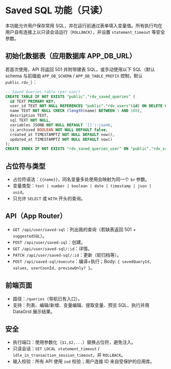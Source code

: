 # Saved SQL 功能（只读）

本功能允许用户保存常用 SQL，并在运行前通过表单填入变量值。所有执行均在用户自有连接上以只读会话运行（`ROLLBACK`），并设置 `statement_timeout` 等安全参数。

## 初始化数据表（应用数据库 APP_DB_URL）

若首次使用，API 将返回 501 并附带建表 SQL，或手动使用以下 SQL（默认 schema 与前缀由 `APP_DB_SCHEMA` / `APP_DB_TABLE_PREFIX` 控制，默认 `public.rdv_`）：

```sql
-- Saved Queries table (per-user)
CREATE TABLE IF NOT EXISTS "public"."rdv_saved_queries" (
  id TEXT PRIMARY KEY,
  user_id TEXT NOT NULL REFERENCES "public"."rdv_users"(id) ON DELETE CASCADE,
  name TEXT NOT NULL CHECK (length(name) BETWEEN 1 AND 100),
  description TEXT,
  sql TEXT NOT NULL,
  variables JSONB NOT NULL DEFAULT '[]'::jsonb,
  is_archived BOOLEAN NOT NULL DEFAULT false,
  created_at TIMESTAMPTZ NOT NULL DEFAULT now(),
  updated_at TIMESTAMPTZ NOT NULL DEFAULT now()
);
CREATE INDEX IF NOT EXISTS "rdv_saved_queries_user" ON "public"."rdv_saved_queries"(user_id);
```

## 占位符与类型

- 占位符语法：`{{name}}`，同名变量多处使用会映射为同一个 `$n` 参数。
- 变量类型：`text | number | boolean | date | timestamp | json | uuid`。
- 只允许 `SELECT` 或 `WITH` 开头的查询。

## API（App Router）

- `GET /api/user/saved-sql`：列出我的查询（若缺表返回 501 + `suggestedSQL`）。
- `POST /api/user/saved-sql`：创建。
- `GET /api/user/saved-sql/:id`：详情。
- `PATCH /api/user/saved-sql/:id`：更新（软归档等）。
- `POST /api/saved-sql/execute`：编译+执行；Body: `{ savedQueryId, values, userConnId, previewOnly? }`。

## 前端页面

- 路径：`/queries`（导航已有入口）。
- 支持：列表、编辑/新增、变量编辑、提取变量、预览 SQL、执行并用 DataGrid 展示结果。

## 安全

- 执行端口：使用参数化（`$1,$2,...`）替换占位符，避免注入。
- 只读会话：`SET LOCAL statement_timeout` / `idle_in_transaction_session_timeout`，并 `ROLLBACK`。
- 输入校验：所有 API 使用 `zod` 校验；用户连接 ID 来自受保护的应用库。

